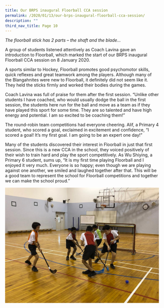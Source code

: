 ```yaml
---
title: Our BRPS inaugural Floorball CCA session
permalink: /2020/01/13/our-brps-inaugural-floorball-cca-session/
description: ""
third_nav_title: Page 10
---
```

<p><em>The floorball stick has 2 parts &ndash; the shaft and the blade&hellip;</em></p>
<p>A group of students listened attentively as Coach Lavina gave an introduction to Floorball, which marked the start of our BRPS inaugural Floorball CCA session on 8 January 2020.</p>
<p>A sports similar to Hockey, Floorball promotes good psychomotor skills, quick reflexes and great teamwork among the players. Although many of the Blangahnites were new to Floorball, it definitely did not seem like it. They held the sticks firmly and worked their bodies during the games.</p>
<p>Coach Lavina was full of praise for them after the first session. &ldquo;Unlike other students I have coached, who would usually dodge the ball in the first session, the students here run for the ball and move as a team as if they have played this sport for some time. They are so talented and have high energy and potential. I am so excited to be coaching them!&rdquo;</p>
<p>The round-robin team competitions had everyone cheering. Alif, a Primary 4 student, who scored a goal, exclaimed in excitement and confidence, &ldquo;I scored a goal! It&rsquo;s my first goal. I am going to be an expert one day!&rdquo;</p>
<p>Many of the students discovered their interest in Floorball in just that first session. Since this is a new CCA in the school, they voiced positively of their wish to train hard and play the sport competitively. As Wu Shiying, a Primary 6 student, sums up, &ldquo;It is my first time playing Floorball and I enjoyed it very much. Everyone is so happy; even though we are playing against one another, we smiled and laughed together after that. This will be a good team to represent the school for Floorball competitions and together we can make the school proud.&rdquo;</p>
<img src="/images/Floorball-CCA-photo_updated22Jan.jpeg">